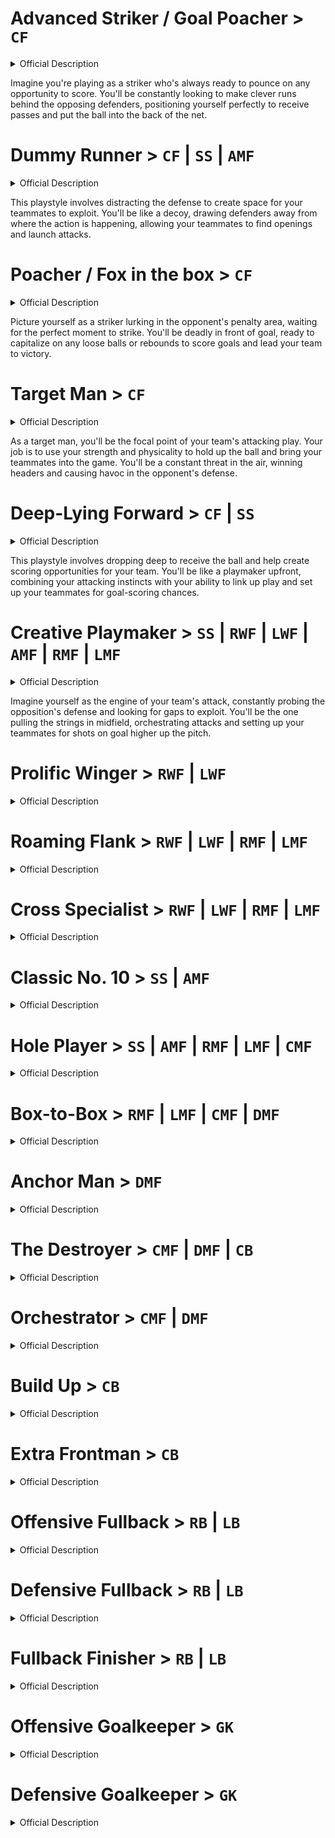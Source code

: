 # Advanced Striker / Goal Poacher > `CF`

<details> <summary>Official Description</summary> 

```
A predatory striker who plays off the shoulders of the last defender.
```

</details>

Imagine you're playing as a striker who's always ready to pounce on any opportunity to score. You'll be constantly looking to make clever runs behind the opposing defenders, positioning yourself perfectly to receive passes and put the ball into the back of the net.

# Dummy Runner > `CF` | `SS` | `AMF`

<details> <summary>Official Description</summary> 

```
A player who distracts the defense to create space for other players to exploit.
```

</details>

This playstyle involves distracting the defense to create space for your teammates to exploit. You'll be like a decoy, drawing defenders away from where the action is happening, allowing your teammates to find openings and launch attacks.

# Poacher / Fox in the box > `CF`

<details> <summary>Official Description</summary> 

```
A striker who lurks in the opposition 18 yard box just waiting for the ball.
```

</details>

Picture yourself as a striker lurking in the opponent's penalty area, waiting for the perfect moment to strike. You'll be deadly in front of goal, ready to capitalize on any loose balls or rebounds to score goals and lead your team to victory.

# Target Man > `CF`

<details> <summary>Official Description</summary> 

```
A player that positions himself on the frontlines as a target man and protects the ball with his
physique. 
```

</details>

As a target man, you'll be the focal point of your team's attacking play. Your job is to use your strength and physicality to hold up the ball and bring your teammates into the game. You'll be a constant threat in the air, winning headers and causing havoc in the opponent's defense.

# Deep-Lying Forward > `CF` | `SS`
<details> <summary>Official Description</summary>

```
A forward player that is willing to fall back to receive the ball and help create plays.
```

</details>

This playstyle involves dropping deep to receive the ball and help create scoring opportunities for your team. You'll be like a playmaker upfront, combining your attacking instincts with your ability to link up play and set up your teammates for goal-scoring chances.

# Creative Playmaker > `SS` | `RWF` | `LWF` | `AMF` | `RMF` | `LMF`

<details> <summary>Official Description</summary> A player who takes advantage of gaps in the defense to initiate attacks and assist in shots on
goal. </details>

Imagine yourself as the engine of your team's attack, constantly probing the opposition's defense and looking for gaps to exploit. You'll be the one pulling the strings in midfield, orchestrating attacks and setting up your teammates for shots on goal higher up the pitch.

# Prolific Winger > `RWF` | `LWF`
<details> <summary>Official Description</summary> A player who receives passes on the wings, occasionally cutting into the center when he has
the chance. </details>

# Roaming Flank > `RWF` | `LWF` | `RMF` | `LMF`
<details> <summary>Official Description</summary> A player who tends to cut inside from the wing to receive passes. </details>

# Cross Specialist > `RWF` | `LWF` | `RMF` | `LMF`
<details> <summary>Official Description</summary> A player who hugs the sideline, waiting for a chance to cross the ball in. </details>

# Classic No. 10 > `SS` | `AMF`
<details> <summary>Official Description</summary> A playmaker who initiates attacks near the penalty area and will present himself to score when
opportunities arise. When defending, he refrains from dashing to minimize stamina loss. </details>

# Hole Player > `SS` | `AMF` | `RMF` | `LMF` | `CMF`
<details> <summary>Official Description</summary> A player with a sharp eye for goals who surges forward at any given opportunity. </details>

# Box-to-Box > `RMF` | `LMF` | `CMF` | `DMF`
<details> <summary>Official Description</summary> A player who tirelessly covers every blade of grass for the full 90 minutes. </details>

# Anchor Man > `DMF`
<details> <summary>Official Description</summary> A deep-sitting defensive midfielder protecting the backline. </details>

# The Destroyer > `CMF` | `DMF` | `CB`
<details> <summary>Official Description</summary> A tenacious battler who keeps opposition attacks at bay through hard tackling and pressing. </details>

# Orchestrator > `CMF` | `DMF`
<details> <summary>Official Description</summary> A player who lurks in deeper positions, ready to initiate attacks. </details>

# Build Up > `CB`
<details> <summary>Official Description</summary> A player who likes to drop back to receive the ball and trigger attacks from deep. </details>

# Extra Frontman > `CB`
<details> <summary>Official Description</summary> A defender who likes to join in the attack and lay siege to the opposing goal at every given
opportunity. </details>

# Offensive Fullback > `RB` | `LB`
<details> <summary>Official Description</summary>An attack-minded fullback who will run upfield and join the attack when presented with a chance </details>

# Defensive Fullback > `RB` | `LB`
<details> <summary>Official Description</summary> A solid fullback who prefers to stay back and stick to defensive duties </details>

# Fullback Finisher > `RB` | `LB`
<details> <summary>Official Description</summary> An attacking fullback who enjoys joining the attack in high central areas </details>

# Offensive Goalkeeper > `GK`
<details> <summary>Official Description</summary>A keeper playing a sweeper-type role who often comes out to cover the area behind the
defense </details>

# Defensive Goalkeeper > `GK`
<details> <summary>Official Description</summary> A solid keeper who prefers to stay around the goal line </details>
